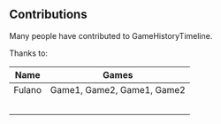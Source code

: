 Contributions
-------------

Many people have contributed to GameHistoryTimeline.

Thanks to:

| Name  | Games |
|---|---|
| Fulano  | Game1, Game2, Game1, Game2  |
|   |   |
|   |   |
|   |   |
|   |   |
|   |   |
